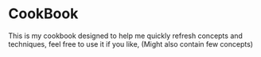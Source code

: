 # CookBook
This is my cookbook designed to help me quickly refresh concepts and techniques, feel free to use it if you like, (Might also contain few concepts)
